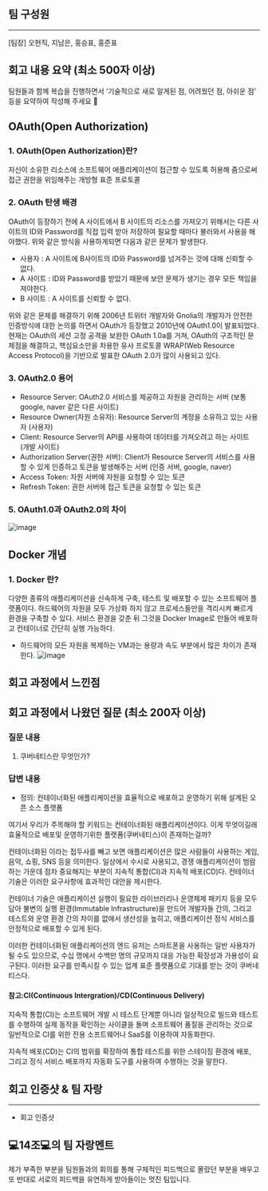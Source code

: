 ## 팀 구성원

---

[팀장] 오현직, 지남은, 홍승표, 홍준표

## 회고 내용 요약 (최소 500자 이상)
팀원들과 함께 복습을 진행하면서 ‘기술적으로 새로 알게된 점, 어려웠던 점, 아쉬운 점' 등을 요약하여 작성해 주세요 🙂

## OAuth(Open Authorization)

### 1. OAuth(Open Authorization)란?
자신이 소유한 리소스에 소프트웨어 애플리케이션이 접근할 수 있도록 허용해 줌으로써 접근 권한을 위임해주는 개방형 표준 프로토콜

### 2. OAuth 탄생 배경
OAuth이 등장하기 전에 A 사이트에서 B 사이트의 리소스를 가져오기 위해서는 다른 사이트의 ID와 Password를 직접 입력 받아 저장하여 필요할 때마다 불러와서 사용을 해야했다. 위와 같은 방식을 사용하게되면 다음과 같은 문제가 발생한다.

- 사용자 : A 사이트에 B사이트의 ID와 Password를 넘겨주는 것에 대해 신뢰할 수 없다.
- A 사이트 : ID와 Password를 받았기 때문에 보안 문제가 생기는 경우 모든 책임을 져야한다.
- B 사이트 : A 사이트를 신뢰할 수 없다.

위와 같은 문제를 해결하기 위해 2006년 트위터 개발자와 Gnolia의 개발자가 안전한 인증방식에 대한 논의를 하면서 OAuth가 등장했고 2010년에 OAuth1.0이 발표되었다. 현재는 OAuth의 세션 고정 공격을 보완한 OAuth 1.0a를 거쳐, OAuth의 구조적인 문제점을 해결하고, 핵심요소만을 차용한 유사 프로토콜 WRAP(Web Resource Access Protocol)을 기반으로 발표한 OAuth 2.0가 많이 사용되고 있다.

### 3. OAuth2.0 용어
- Resource Server: OAuth2.0 서비스를 제공하고 자원을 관리하는 서버 (보통 google, naver 같은 다른 사이트)
- Resource Owner(자원 소유자): Resource Server의 계정을 소유하고 있는 사용자 (사용자)
- Client: Resource Server의 API를 사용하여 데이터를 가져오려고 하는 사이트 (개발 사이트)
- Authorization Server(권한 서버): Client가 Resource Server의 서비스를 사용할 수 있게 인증하고 토큰을 발생해주는 서버 (인증 서버, google, naver)
- Access Token: 자원 서버에 자원을 요청할 수 있는 토큰
- Refresh Token: 권한 서버에 접근 토큰을 요청할 수 있는 토큰

### 5. OAuth1.0과 OAuth2.0의 차이
![image](https://user-images.githubusercontent.com/97661457/190644187-1fbc4517-ad7e-42a9-8e22-ccf8edc7dbc0.png)

## Docker 개념

### 1. Docker 란?
다양한 종류의 애플리케이션을 신속하게 구축, 테스트 및 배포할 수 있는 소프트웨어 플랫폼이다. 하드웨어의 자원을 모두 가상화 하지 않고 프로세스들만을 격리시켜 빠르게 환경을 구축할 수 있다.
서비스 환경을 갖춘 뒤 그것을 Docker Image로 만들어 배포하고 컨테이너로 간단히 실행 가능하다.

- 하드웨어의 모든 자원을 복제하는 VM과는 용량과 속도 부분에서 많은 차이가 존재한다.
![image](https://user-images.githubusercontent.com/97661457/190645244-7e0e86f3-be40-4223-a912-0f8e2dad8ff3.png)

## 회고 과정에서 느낀점


## 회고 과정에서 나왔던 질문 (최소 200자 이상)
### 질문 내용
1. 쿠버네티스란 무엇인가?

### 답변 내용

- 정의: 컨테이너화된 애플리케이션을 효율적으로 배포하고 운영하기 위해 설계된 오픈 소스 플랫폼

여기서 우리가 주목해야 할 키워드는 컨테이너화된 애플리케이션이다. 이게 무엇이길래 효율적으로 배포및 운영하기위한 플랫폼(쿠버네티스)이 존재하는걸까?

컨테이너화된  이라는 접두사를 빼고 보면 애플리케이션은 많은 사람들이 사용하는 게임, 음악, 쇼핑, SNS 등을 의미한다. 일상에서 수시로 사용되고, 경쟁 애플리케이션이 범람하는 가운데 점차 중요해지는 부분이 지속적 통합(CI)과 지속적 배포(CD)다.  컨테이너 기술은 이러한 요구사항에 효과적인 대안을 제시한다. 

컨테이너 기술은 애플리케이션 실행이 필요한 라이브러리나 운영체제 패키지 등을 모두 담아 불변의 실행 환경(Immutable Infrastructure)을 만드어 개발자들 간의, 그리고 테스트와 운영 환경 간의 차이를 없애서 생산성을 높히고, 애플리케이션 정식 서비스를 안정적으로 배포할 수 있게 된다. 

이러한 컨테이너화된 애플리케이션의 엔드 유저는 스마트폰을 사용하는 일반 사용자가 될 수도 있으므로, 수십 명에서 수백만 명의 규모까지 대응 가능한 확장성과 가용성이 요구된다. 이러한 요구를 만족시킬 수 있는 업계 표준 플랫폼으로 기대를 받는 것이 쿠버네티스다. 

#### 참고:CI(Continuous Intergration)/CD(Continuous Delivery)
지속적 통합(CI)는 소프트웨어 개발 시 테스트 단계뿐 아니라 일상적으로 빌드와 테스트를 수행하여 실제 동작을 확인하는 사이클을 돌며 소프트웨어 품질을 관리하는 것으로 일반적으로 CI를 위한 전용 소프트웨어나 SaaS를 이용하여 자동화한다. 

지속적 배포(CD)는 CI의 범위를 확장하여 통합 테스트를 위한 스테이징 환경에 배포, 그리고 정식 서비스 배포까지 자동화 도구를 사용하여 수행하는 것을 말한다. 

## 회고 인증샷 & 팀 자랑
---
- 회고 인증샷
## 💻14조💻의 팀 자랑멘트
제가 부족한 부분을 팀원들과의 회의를 통해 구체적인 피드백으로 몰랐던 부분을 배우고 또 반대로 서로의 피드백을 유연하게 받아들이는 멋진 팀입니다.
